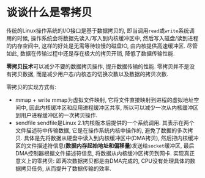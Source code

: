 # 谈谈什么是零拷贝

传统的Linux操作系统的I/O接口是基于数据拷贝的, 即当调用`read`或`write`系统调用的时候, 操作系统会将数据先读入/写入到内核缓冲区中, 然后写入磁盘/读到进程的内存空间中, 这样的好处是无需等待较慢的磁盘IO, 由内核提供高速缓冲区. 尽管如此, 数据在传输过程中还是存在极大的拷贝开销, 降低了数据传输性能.

**零拷贝技术**可以减少不要的数据拷贝操作, 提升数据传输的性能. 零拷贝并不是没有拷贝数据, 而是减少用户态/内核态的切换次数以及数据的拷贝次数.

零拷贝的实现方式有:
- mmap + write
    mmap为虚拟文件映射, 它将文件直接映射到进程的虚拟地址空间中, 因此内核缓冲区和应用进程缓冲区共享, 所以可以减少一次从内核缓冲区到用户进程缓冲区的一次拷贝操作.
- sendfile
    sendfile是Linux 2.1内核版本后提供的一个系统调用. 其表示在两个文件描述符中传输数据, 它是在操作系统内核中操作的, 避免了数据的多次拷贝. 具体是先将数据从硬盘中读入到内核缓冲区中(DMA拷贝), 然后把内核缓冲区的文件描述符信息(**数据内存起始地址和偏移量**)发送给`socket`缓冲区, 最后DMA控制器根据文件描述符信息, 将数据从内核缓冲区拷贝到网卡. 实现真正意义上的零拷贝: 即两次数据拷贝都是由DMA完成的, CPU没有处理具体的数据拷贝任务, 从而提升了数据传输的效率.


